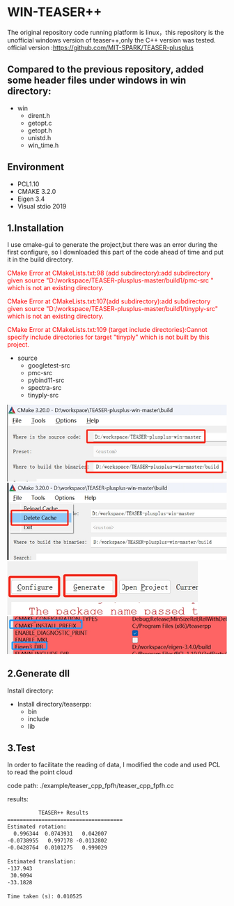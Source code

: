 # WIN-TEASER++
The original repository code running platform is linux，this repository is the unofficial windows version of teaser++,only the C++ version was tested.
official version :https://github.com/MIT-SPARK/TEASER-plusplus
## Compared to the previous repository, added some header files under windows in win directory:
+ win
  + dirent.h
  + getopt.c
  + getopt.h
  + unistd.h
  + win_time.h

## Environment
+ PCL1.10
+ CMAKE 3.2.0
+ Eigen 3.4
+ Visual stdio 2019

## 1.Installation
I use cmake-gui to generate the project,but there was an error during the first configure, so I downloaded this part of the code ahead of time and put it in the build directory.

<font color="red">
CMake Error at CMakeLists.txt:98 (add subdirectory):add subdirectory given source "D:/workspace/TEASER-plusplus-master/build1/pmc-src " which is not an existing directory.

CMake Error at CMakeLists.txt:107(add subdirectory):add subdirectory given source "D:/workspace/TEASER-plusplus-master/build1/tinyply-src" which is not an existing directory.

CMake Error at CMakeLists.txt:109 (target include directories):Cannot specify include directories for target "tinyply" which is not built by this project.
</font>

+ source
  + googletest-src
  + pmc-src
  + pybind11-src
  + spectra-src
  + tinyply-src



![alt text](./doc/cmake1.jpg)
![alt text](./doc/cmake2.jpg)
![alt text](./doc/cmake3.jpg)
![alt text](./doc/cmake4.jpg)
## 2.Generate dll
Install directory:
+ Install directory/teaserpp:
  + bin
  + include
  + lib


## 3.Test
In order to facilitate the reading of data, I modified the code and used PCL to read the point cloud

code path:
./example/teaser_cpp_fpfh/teaser_cpp_fpfh.cc

results:
```=====================================
          TEASER++ Results
=====================================
Estimated rotation:
  0.996344  0.0743931   0.042007
-0.0738955   0.997178 -0.0132802
-0.0428764  0.0101275   0.999029

Estimated translation:
-137.943
 30.9094
-33.1828

Time taken (s): 0.010525

```
